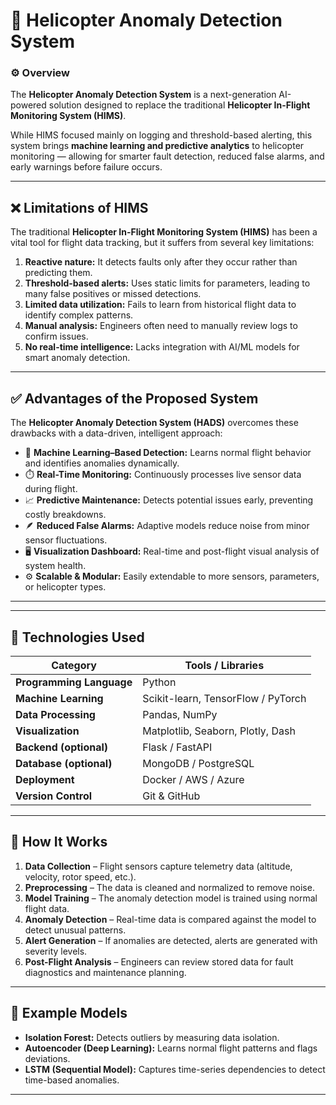 # 🚁 Helicopter Anomaly Detection System  

### ⚙️ Overview  
The **Helicopter Anomaly Detection System** is a next-generation AI-powered solution designed to replace the traditional **Helicopter In-Flight Monitoring System (HIMS)**.  

While HIMS focused mainly on logging and threshold-based alerting, this system brings **machine learning and predictive analytics** to helicopter monitoring — allowing for smarter fault detection, reduced false alarms, and early warnings before failure occurs.  

---

## ❌ Limitations of HIMS  
The traditional **Helicopter In-Flight Monitoring System (HIMS)** has been a vital tool for flight data tracking, but it suffers from several key limitations:

1. **Reactive nature:** It detects faults only after they occur rather than predicting them.  
2. **Threshold-based alerts:** Uses static limits for parameters, leading to many false positives or missed detections.  
3. **Limited data utilization:** Fails to learn from historical flight data to identify complex patterns.  
4. **Manual analysis:** Engineers often need to manually review logs to confirm issues.  
5. **No real-time intelligence:** Lacks integration with AI/ML models for smart anomaly detection.  

---

## ✅ Advantages of the Proposed System  
The **Helicopter Anomaly Detection System (HADS)** overcomes these drawbacks with a data-driven, intelligent approach:

- 🧠 **Machine Learning–Based Detection:** Learns normal flight behavior and identifies anomalies dynamically.  
- ⏱️ **Real-Time Monitoring:** Continuously processes live sensor data during flight.  
- 📈 **Predictive Maintenance:** Detects potential issues early, preventing costly breakdowns.  
- 🪶 **Reduced False Alarms:** Adaptive models reduce noise from minor sensor fluctuations.  
- 🖥️ **Visualization Dashboard:** Real-time and post-flight visual analysis of system health.  
- ⚙️ **Scalable & Modular:** Easily extendable to more sensors, parameters, or helicopter types.  

---

---

## 🧩 Technologies Used  

| Category | Tools / Libraries |
|-----------|------------------|
| **Programming Language** | Python |
| **Machine Learning** | Scikit-learn, TensorFlow / PyTorch |
| **Data Processing** | Pandas, NumPy |
| **Visualization** | Matplotlib, Seaborn, Plotly, Dash |
| **Backend (optional)** | Flask / FastAPI |
| **Database (optional)** | MongoDB / PostgreSQL |
| **Deployment** | Docker / AWS / Azure |
| **Version Control** | Git & GitHub |

---

## 🚀 How It Works  

1. **Data Collection** – Flight sensors capture telemetry data (altitude, velocity, rotor speed, etc.).  
2. **Preprocessing** – The data is cleaned and normalized to remove noise.  
3. **Model Training** – The anomaly detection model is trained using normal flight data.  
4. **Anomaly Detection** – Real-time data is compared against the model to detect unusual patterns.  
5. **Alert Generation** – If anomalies are detected, alerts are generated with severity levels.  
6. **Post-Flight Analysis** – Engineers can review stored data for fault diagnostics and maintenance planning.  

---

## 🧪 Example Models  

- **Isolation Forest:** Detects outliers by measuring data isolation.  
- **Autoencoder (Deep Learning):** Learns normal flight patterns and flags deviations.  
- **LSTM (Sequential Model):** Captures time-series dependencies to detect time-based anomalies.  

---


